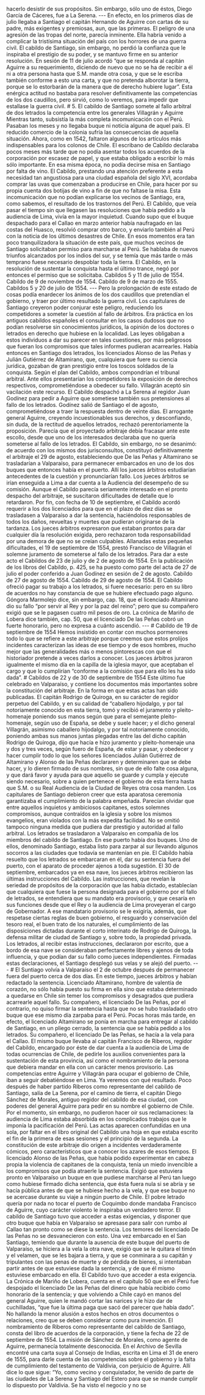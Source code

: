 hacerlo desistir de sus propósitos. Sin embargo, sólo uno de éstos, Diego García de Cáceres, fue a La Serena. --- En efecto, en los primeros días de julio llegaba a Santiago el capitán Hernando de Aguirre con cartas de su padre, más exigentes y premiosas, aun, que las primeras. El peligro de una agresión de las tropas del norte, parecía inminente. Ella habría venido a complicar la tristísima situación del país con los horrores de una guerra civil. El cabildo de Santiago, sin embargo, no perdió la confianza que le inspiraba el prestigio de su poder, y se mantuvo firme en su anterior resolución. En sesión de 11 de julio acordó “que se responda al capitán Aguirre a su requerimiento, diciendo de nuevo que no se ha de recibir a él ni a otra persona hasta que S.M. mande otra cosa, y que se le escriba también conforme a esto una carta, y que no pretenda alborotar la tierra, porque se lo estorbarán de la manera que de derecho hubiere lugar”. Esta enérgica actitud no bastaba para resolver definitivamente las competencias de los dos caudillos, pero sirvió, como lo veremos, para impedir que estallase la guerra civil. # 5. El cabildo de Santiago somete al fallo arbitral de dos letrados la competencia entre los generales Villagrán y Aguirre Mientras tanto, subsistía la más completa incomunicación con el Perú. Pasaban los meses y no llegaba buque ni noticia alguna de aquel país. El reducido comercio de la colonia sufría las consecuencias de aquella situación. Ahora, como en 1542, faltaron algunos de los artículos más indispensables para los colonos de Chile. El escribano de Cabildo declaraba pocos meses más tarde que no podía asentar todos los acuerdos de la corporación por escasez de papel, y que estaba obligado a escribir lo más sólo importante. En esa misma época, no podía decirse misa en Santiago por falta de vino. El Cabildo, prestando una atención preferente a esta necesidad tan angustiosa para una ciudad española del siglo XVI, acordaba comprar las uvas que comenzaban a producirse en Chile, para hacer por su propia cuenta dos botijas de vino a fin de que no faltase la misa. Esta incomunicación que no podían explicarse los vecinos de Santiago, era, como sabemos, el resultado de los trastornos del Perú. El Cabildo, que veía pasar el tiempo sin que llegasen las resoluciones que había pedido a la audiencia de Lima, vivía en la mayor inquietud. Cuando supo que el buque despachado para el Callao en marzo anterior había naufragado en las costas del Huasco, resolvió comprar otro barco, y enviarlo también al Perú con la noticia de los últimos desastres de Chile. En esos momentos era tan poco tranquilizadora la situación de este país, que muchos vecinos de Santiago solicitaban permiso para marcharse al Perú. Se hablaba de nuevos triunfos alcanzados por los indios del sur, y se temía que más tarde o más temprano fuese necesario despoblar toda la tierra. El Cabildo, en la resolución de sustentar la conquista hasta el último trance, negó por entonces el permiso que se solicitaba. Cabildos 5 y 11 de julio de 1554. Cabildo de 9 de noviembre de 1554. Cabildo de 9 de marzo de 1555. Cabildos 5 y 20 de julio de 1554. --- Pero la prolongación de este estado de cosas podía enardecer los ánimos de los dos caudillos que pretendían el gobierno, y traer por último resultado la guerra civil. Los capitulares de Santiago creyeron poder conjurar este peligro, reduciendo los competidores a someter la cuestión al fallo de árbitros. Era práctica en los antiguos cabildos españoles el consultar en los casos dudosos que no podían resolverse sin conocimientos jurídicos, la opinión de los doctores o letrados en derecho que hubiese en la localidad. Las leyes obligaban a estos individuos a dar su parecer en tales cuestiones, por más peligrosos que fueran los compromisos que tales informes pudieran acarrearles. Había entonces en Santiago dos letrados, los licenciados Alonso de las Peñas y Julián Gutiérrez de Altamirano, que, cualquiera que fuere su ciencia jurídica, gozaban de gran prestigio entre los toscos soldados de la conquista. Según el plan del Cabildo, ambos compondrían el tribunal arbitral. Ante ellos presentarían los competidores la exposición de derechos respectivos, comprometiéndose a obedecer su fallo. Villagrán aceptó sin vacilación este recurso. El Cabildo despachó a La Serena al regidor Juan Godínez para pedir a Aguirre que sometiese también sus pretensiones al fallo de los letrados. Godínez salió de Santiago el de agosto, comprometiéndose a traer la respuesta dentro de veinte días. El arrogante general Aguirre, creyendo incuestionables sus derechos, y desconfiando, sin duda, de la rectitud de aquellos letrados, rechazó perentoriamente la proposición. Parecía que el proyectado arbitraje debía fracasar ante este escollo, desde que uno de los interesados declaraba que no quería someterse al fallo de los letrados. El Cabildo, sin embargo, no se desanimó: de acuerdo con los mismos dos jurisconsultos, constituyó definitivamente el arbitraje el 29 de agosto, estableciendo que De las Peñas y Altamirano se trasladarían a Valparaíso, para permanecer embarcados en uno de los dos buques que entonces había en el puerto. Allí los jueces árbitros estudiarían antecedentes de la cuestión y pronunciarían fallo. Los jueces árbitros se irían enseguida a Lima a dar cuenta a la Audiencia del desempeño de su comisión. Aunque el Cabildo parecía seriamente interesado en el pronto despacho del arbitraje, se suscitaron dificultades de detalle que lo retardaron. Por fin, con fecha de 10 de septiembre, el Cabildo acordó requerir a los dos licenciados para que en el plazo de diez días se trasladasen a Valparaíso a dar la sentencia, haciéndolos responsables de todos los daños, revueltas y muertes que pudieran originarse de la tardanza. Los jueces árbitros expresaron que estaban prontos para dar cualquier día la resolución exigida, pero rechazaron toda responsabilidad por una demora de que no se creían culpables. Allanadas estas pequeñas dificultades, el 19 de septiembre de 1554, prestó Francisco de Villagrán el solemne juramento de someterse al fallo de los letrados. Para dar a este acto el Cabildos de 23 de julio y de 2 de agosto de 1554. En la publicación de los libros del Cabildo, p. 425, se ha puesto como parte del acta de 27 de julio el poder conferido a Juan Godínez en sesión de 2 de agosto. Cabildo de 27 de agosto de 1554. Cabildo de 29 de agosto de 1554. El Cabildo ofreció pagar su trabajo a los letrados, si fuere necesario: pero en su libro de acuerdos no hay constancia de que se hubiere efectuado pago alguno. Góngora Marmolejo dice, sin embargo, cap. 18, que el licenciado Altamirano dio su fallo “por servir al Rey y por la paz del reino”; pero que su compañero exigió que se le pagasen cuatro mil pesos de oro. La crónica de Mariño de Lobera dice también, cap. 50, que el licenciado De las Peñas cobró un fuerte honorario, pero no expresa a cuánto ascendió. --- # Cabildo de 19 de septiembre de 1554 Hemos insistido en contar con muchos pormenores todo lo que se refiere a este arbitraje porque creemos que estos prolijos incidentes caracterizan las ideas de ese tiempo y de esos hombres, mucho mejor que las generalidades más o menos pintorescas con que el historiador pretende a veces darlos a conocer. Los jueces árbitros juraron igualmente el mismo día en la capilla de la iglesia mayor, que aceptaban el cargo y que lo cumplirían “conforme a la comisión que para ello les ha sido dada”. # Cabildos de 22 y de 30 de septiembre de 1554 Este último fue celebrado en Valparaíso, y contiene los documentos más importantes sobre la constitución del arbitraje. En la forma en que estas actas han sido publicadas. El capitán Rodrigo de Quiroga, en su carácter de regidor perpetuo del Cabildo, y en su calidad de “caballero hijodalgo, y por tal notoriamente conocido en esta tierra, tomó y recibió el juramento y pleito-homenaje poniendo sus manos según que para el semejante pleito-homenaje, según uso de España, se debe y suele hacer; y el dicho general Villagrán, asimismo caballero hijodalgo, y por tal notoriamente conocido, poniendo ambas sus manos juntas plegadas entre las del dicho capitán Rodrigo de Quiroga, dijo que hacía e hizo juramento y pleito-homenaje una y dos y tres veces, según fuero de España, de estar y pasar, y obedecer y hacer cumplir todo lo que los señores licenciados Julián Gutiérrez de Altamirano y Alonso de las Peñas declararen y determinaren que se debe hacer, y lo dieren firmado de sus nombres, sin que de ello falte cosa alguna, y que dará favor y ayuda para que aquello se guarde y cumpla y ejecute siendo necesario, sobre a quien pertenece el gobierno de esta tierra hasta que S.M. o su Real Audiencia de la Ciudad de Reyes otra cosa manden. Los capitulares de Santiago debieron creer que esta aparatosa ceremonia garantizaba el cumplimiento de la palabra empeñada. Parecían olvidar que entre aquellos inquietos y ambiciosos capitanes, estos solemnes compromisos, aunque contraídos en la iglesia y sobre los mismos evangelios, eran violados con la más expedita facilidad. No se omitió tampoco ninguna medida que pudiera dar prestigio y autoridad al fallo arbitral. Los letrados se trasladaron a Valparaíso en compañía de los miembros del cabildo de Santiago. En ese puerto había dos buques. Uno de ellos, denominado Santiago, estaba listo para zarpar al sur llevando algunos socorros a las ciudades que todavía se mantenían en pie. El Cabildo había resuelto que los letrados se embarcaran en él, dar su sentencia fuera del puerto, con el aparato de proceder ajenos a toda sugestión. El 30 de septiembre, embarcados ya en esa nave, los jueces árbitros recibieron las últimas instrucciones del Cabildo. Las instrucciones, que revelan la seriedad de propósitos de la corporación que las había dictado, establecían que cualquiera que fuese la persona designada para el gobierno por el fallo de letrados, se entendiera que su mandato era provisorio, y que cesaría en sus funciones desde que el Rey o la audiencia de Lima proveyeran el cargo de Gobernador. A ese mandatario provisorio se le exigiría, además, que respetase ciertas reglas de buen gobierno, el resguardo y conservación del tesoro real, el buen trato de los naturales, el cumplimiento de las disposiciones dictadas durante el corto interinato de Rodrigo de Quiroga, la defensa militar de ciudad de Santiago y, sobre todo, la propiedad privada. Los letrados, al recibir estas instrucciones, declararon por escrito, que a bordo de esa nave se consideraban perfectamente libres y ajenos de toda influencia, y que podían dar su fallo como jueces independientes. Firmadas estas declaraciones, el Santiago desplegó sus velas y se alejó del puerto. --- # El Suntiago volvía a Valparaíso el 2 de octubre después de permanecer fuera del puerto cerca de dos días. En este tiempo, jueces árbitros y habían redactado la sentencia. Licenciado Altamirano, hombre de valentía de corazón, no sólo había puesto su firma en ella sino que estaba determinado a quedarse en Chile sin temer los compromisos y desagrados que pudiera acarrearle aquel fallo. Su compañero, el licenciado De las Peñas, por el contrario, no quiso firmar la sentencia hasta que no se hubo trasladado otro buque que ese mismo día zarpaba para el Perú. Pocas horas más tarde, en efecto, el licenciado Altamirano se ponía en marcha para entregar al cabildo de Santiago, en un pliego cerrado, la sentencia que se había pedido a los letrados. Su compañero, el licenciado De las Peñas, se hacía a la vela para el Callao. El mismo buque llevaba al capitán Francisco de Riberos, regidor del Cabildo, encargado por éste de dar cuenta a la audiencia de Lima de todas ocurrencias de Chile, de pedirle los auxilios convenientes para la sustentación de esta provincia, así como el nombramiento de la persona que debiera mandar en ella con un carácter menos provisorio. Las competencias entre Aguirre y Villagrán para ocupar el gobierno de Chile, iban a seguir debatiéndose en Lima. Ya veremos con qué resultado. Poco después de haber partido Riberos como representante del cabildo de Santiago, salía de La Serena, por el camino de tierra, el capitán Diego Sánchez de Morales, antiguo regidor del cabildo de esa ciudad, con poderes del general Aguirre para pedir en su nombre el gobierno de Chile. Por el momento, sin embargo, no pudieron hacer oír sus reclamaciones: la audiencia de Lima estaba absorbida en los complicados trabajos que le imponía la pacificación del Perú. Las actas aparecen confundidas en una sola, por faltar en el libro original del Cabildo una hoja en que estaba escrito el fin de la primera de esas sesiones y el principio de la segunda. La constitución de este arbitraje dio origen a incidentes verdaderamente cómicos, pero característicos que a conocer los azares de esos tiempos. El licenciado Alonso de las Peñas, que había podido experimentar en cabeza propia la violencia de capitanes de la conquista, tenía un miedo invencible a los compromisos que podía atraerle la sentencia. Exigió que estuviera pronto en Valparaíso un buque en que pudiese marcharse al Perú tan luego como hubiese firmado dicha sentencia, que ésta fuera nula si se abría y se hacía pública antes de que se hubiese hecho a la vela, y que ese buque no se acercase durante su viaje a ningún puerto de Chile. El pobre letrado quería por nada no tocar el puerto de Coquimbo donde mandaba Francisco de Aguirre, cuyo carácter violento le inspiraba un verdadero terror. El cabildo de Santiago tuvo que acceder a estas exigencias, y disponer que otro buque que había en Valparaíso se apresase para salir con rumbo al Callao tan pronto como se diese la sentencia. Los temores del licenciado De las Peñas no se desvanecieron con esto. Una vez embarcado en el San Santiago, temiendo que durante la ausencia de este buque del puerto de Valparaíso, se hiciera a la vela la otra nave, exigió que se le quitara el timón y el velamen, que se les bajara a tierra, y que se conminara a su capitán y tripulantes con las penas de muerte y de pérdida de bienes, si intentaban partir antes de que estuviese dada la sentencia, y de que él mismo estuviese embarcado en ella. El Cabildo tuvo que acceder a esta exigencia. La Crónica de Mariño de Lobera, cuenta en el capítulo 50 que en el Perú fue despojado el licenciado De las Peñas del dinero que había recibido como honorario de la sentencia; y que volviendo a Chile cayó en manos del general Aguirre, quien le mandó cortar las narices y le hizo dar de cuchilladas, “que fue la última paga que sacó del parecer que había dado”. No hallando la menor alusión a estos hechos en otros documentos o relaciones, creo que se deben considerar como pura invención. El nombramiento de Riberos como representante del cabildo de Santiago, consta del libro de acuerdos de la corporación, y tiene la fecha de 22 de septiembre de 1554. La misión de Sánchez de Morales, como agente de Aguirre, permanecía totalmente desconocida. En el Archivo de Sevilla encontré una carta suya al Consejo de Indias, escrita en Lima el 31 de enero de 1555, para darle cuenta de las competencias sobre el gobierno y la falta de cumplimiento del testamento de Valdivia, con perjuicio de Aguirre. Allí dice lo que sigue: “Yo, como vecino y conquistador, he venido de parte de las ciudades de La Serena y Santiago del Estero para que se mande cumplir lo dispuesto por Valdivia. Se ha visto el negocio y no se